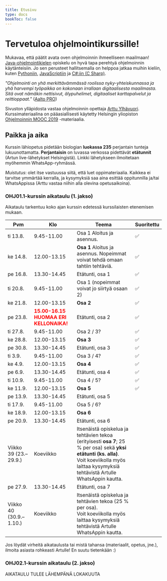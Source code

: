 ```yaml
---
title: Etusivu
type: docs
bookToc: false
---
```


# Tervetuloa ohjelmointikurssille!
Mukavaa, että päätit avata oven ohjelmoinnin ihmeelliseen maailmaan! [Java-ohjelmointikielen](https://fi.wikipedia.org/wiki/Java) opiskelu on hyvä tapa perehtyä ohjelmoinnin käytänteisiin. Jo sen perusteet hallitsemalla on helppoa jatkaa muihin kieliin, kuten [Pythoniin](https://fi.wikipedia.org/wiki/Python_(ohjelmointikieli)), [JavaScriptiin](https://fi.wikipedia.org/wiki/JavaScript) ja [C#:iin (C Sharp)](https://fi.wikipedia.org/wiki/C_sharp). 

*"Ohjelmointi on yhä merkittävämmässä roolissa nyky-yhteiskunnassa ja yhä harvempi työpaikka on kokonaan irrallaan digitaalisesta maailmasta. Sitä ovat nämäkin nettisivut, älypuhelimet, digitaaliset karttapalvelut ja reittioppaat."* ([Aalto PRO](https://www.aaltopro.fi/aalto-leaders-insight/2018/miksi-ohjelmointia-pitaa-opetella-ja-miksi-kannattaa-aloittaa-juuri-pythonista))

Sivuston ylläpidosta vastaa ohjelmoinnin opettaja [Arttu Ylhävuori](https://twitter.com/arttuylh). Kurssimateriaalina on pääasiallisesti käytetty Helsingin yliopiston [Ohjelmoinnin MOOC 2019](https://ohjelmointi-19.mooc.fi/) -materiaalia.

## Paikka ja aika

Kurssin lähiopetus pidetään biologian **luokassa 235** perjantain tunteja lukuunottamatta. **Perjantaisin** on luvassa verkossa pidettävät **etätunnit** (Artun live-lähetykset Helsingistä). Linkki lähetykseen ilmoitetaan myöhemmin WhatsApp-ryhmässä.

*Muistutus*: olet itse vastuussa siitä, että luet oppimateriaalia. Kaikkea ei tarvitse ymmärtää kerralla, ja kysymyksiä saa aina esittää oppitunnilla ja/tai WhatsAppissa (Arttu vastaa niihin alla olevina opetusaikoina).

### OHJ01.1-kurssin aikataulu (1. jakso)

Aikataulu tarkentuu koko ajan kurssin edetessä kurssilaisten etenemisen mukaan.

Pvm | Klo | Teema | Suoritettu 
--- | --- | --- | ---
ti 13.8. | 9.45-11.00 | Osa 1 Aloitus ja asennus. | ✅
ke 14.8. | 12.00-13.15 | **Osa 1** Aloitus ja asennus. Nopeimmat voivat tehdä omaan tahtiin tehtäviä. | ✅
pe 16.8. | 13.30-14.45 | Etätunti, osa 1 | ✅
ti 20.8. | 9.45-11.00 | Osa 1 (nopeimmat voivat jo siirtyä osaan 2) | ✅
ke 21.8. | 12.00-13.15 | **Osa 2** | ✅
pe 23.8. | <span style="color:red">**15.00-16.15 <br> HUOMAA ERI KELLONAIKA!**</span> | Etätunti, osa 2 | ✅
ti 27.8. | 9.45-11.00 | Osa 2 / 3? | ✅
ke 28.8. | 12.00-13.15 | **Osa 3** | ✅
pe 30.8. | 13.30-14.45 | Etätunti, osa 3 | ✅
ti 3.9. | 9.45-11.00 | Osa 3 / 4? | ✅
ke 4.9. | 12.00-13.15 | **Osa 4** | ✅
pe 6.9. | 13.30-14.45 | Etätunti, osa 4 | ✅
ti 10.9. | 9.45-11.00 | Osa 4 / 5? | ✅
ke 11.9. | 12.00-13.15 | **Osa 5** | ✅
pe 13.9. | 13.30-14.45 | Etätunti, osa 5
ti 17.9. | 9.45-11.00 | Osa 5 / 6?
ke 18.9. | 12.00-13.15 | **Osa 6**
pe 20.9. | 13.30-14.45 | Etätunti, osa 6
Viikko 39 (23.–29.9.) | Koeviikko | Itsenäistä opiskelua ja tehtävien tekoa (erityisesti **osa 7**; 25 % per osa) sekä **yksi etätunti (ks. alla)**.<br>Voit koeviikolla myös laittaa kysymyksiä tehtävistä Artulle WhatsAppin kautta.
pe 27.9. | 13.30-14.45 | Etätunti, osa 7
Viikko 40 (30.9.–1.10.) | Koeviikko | Itsenäistä opiskelua ja tehtävien tekoa (25 % per osa).<br>Voit koeviikolla myös laittaa kysymyksiä tehtävistä Artulle WhatsAppin kautta.

Jos löydät virheitä aikataulusta tai mistä tahansa (materiaalit, opetus, jne.), ilmoita asiasta rohkeasti Artulle! En suutu tietenkään :)

### OHJ02.1-kurssin aikataulu (2. jakso)
AIKATAULU TULEE LÄHEMPÄNÄ LOKAKUUTA
